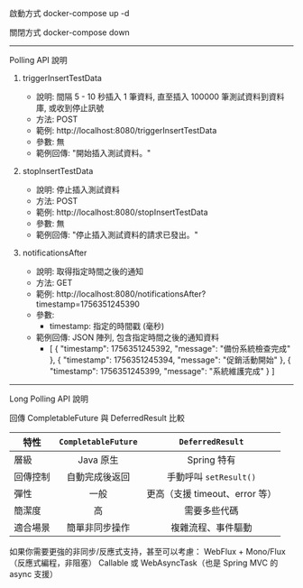 啟動方式
docker-compose up -d

關閉方式
docker-compose down

---------------------------------------------------

Polling API 說明
1. triggerInsertTestData
    - 說明: 間隔 5 - 10 秒插入 1 筆資料, 直至插入 100000 筆測試資料到資料庫, 或收到停止訊號
    - 方法: POST
    - 範例: http://localhost:8080/triggerInsertTestData
    - 參數: 無
    - 範例回傳: "開始插入測試資料。"

2. stopInsertTestData
    - 說明: 停止插入測試資料
    - 方法: POST
    - 範例: http://localhost:8080/stopInsertTestData
    - 參數: 無
    - 範例回傳: "停止插入測試資料的請求已發出。"

2. notificationsAfter
   - 說明: 取得指定時間之後的通知
   - 方法: GET
   - 範例: http://localhost:8080/notificationsAfter?timestamp=1756351245390
   - 參數:
     - timestamp: 指定的時間戳 (毫秒)
   - 範例回傳: JSON 陣列, 包含指定時間之後的通知資料
     - [
         {
            "timestamp": 1756351245392,
            "message": "備份系統檢查完成"
         },
         {
            "timestamp": 1756351245394,
            "message": "促銷活動開始"
         },
         {
            "timestamp": 1756351245399,
            "message": "系統維護完成"
         }
       ]

---------------------------------------------------

Long Polling API 說明





回傳 CompletableFuture 與 DeferredResult 比較

|  特性   | `CompletableFuture`  | `DeferredResult` |
|  ----  | :----:  | :---: |
| 層級  | Java 原生 | Spring 特有 |
| 回傳控制  | 自動完成後返回 | 手動呼叫 `setResult()` |
| 彈性  | 一般 | 更高（支援 timeout、error 等） |
| 簡潔度  | 高 | 需要多些代碼 |
| 適合場景  | 簡單非同步操作 | 複雜流程、事件驅動 |


如果你需要更強的非同步/反應式支持，甚至可以考慮：
WebFlux + Mono/Flux（反應式編程，非阻塞）
Callable 或 WebAsyncTask（也是 Spring MVC 的 async 支援）